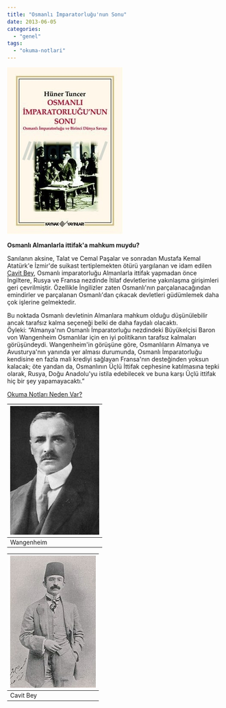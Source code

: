 ```yaml
---
title: "Osmanlı İmparatorluğu'nun Sonu"
date: 2013-06-05
categories: 
  - "genel"
tags: 
  - "okuma-notlari"
---
```


[![](/images/356531)](http://static.idefix.com/cache/0/270/356531)

  
**Osmanlı Almanlarla ittifak'a mahkum muydu?**  

Sanılanın aksine, Talat ve Cemal Paşalar ve sonradan Mustafa Kemal Atatürk'e İzmir'de suikast tertiplemekten ötürü yargılanan ve idam edilen [Cavit Bey](http://tr.wikipedia.org/wiki/Mehmed_Cavid_Bey), Osmanlı imparatorluğu Almanlarla ittifak yapmadan önce İngiltere, Rusya ve Fransa nezdinde İtilaf devletlerine yakınlaşma girişimleri geri çevrilmiştir. Özellikle İngilizler zaten Osmanlı'nın parçalanacağından emindirler ve parçalanan Osmanlı'dan çıkacak devletleri güdümlemek daha çok işlerine gelmektedir.  
  
Bu noktada Osmanlı devletinin Almanlara mahkum olduğu düşünülebilir ancak tarafsız kalma seçeneği belki de daha faydalı olacaktı.  
Öyleki: “Almanya'nın Osmanlı İmparatorluğu nezdindeki Büyükelçisi Baron von Wangenheim Osmanlılar için en iyi politikanın tarafsız kalmaları görüşündeydi. Wangenheim'in görüşüne göre, Osmanlıların Almanya ve Avusturya'nın yanında yer alması durumunda, Osmanlı İmparatorluğu kendisine en fazla mali krediyi sağlayan Fransa'nın desteğinden yoksun kalacak; öte yandan da, Osmanlının Üçlü İttifak cephesine katılmasına tepki olarak, Rusya, Doğu Anadolu'yu istila edebilecek ve buna karşı Üçlü ittifak hiç bir şey yapamayacaktı.”  
  
[Okuma Notları Neden Var?](http://blog.suatatan.com/2013/05/suat-atann-okuma-notlar-neden-var-neden.html)  

  

| [![](/images/ffcaf-ge-germ-wangenheim.jpg)](https://suatatan.wordpress.com/wp-content/uploads/2013/06/ffcaf-ge-germ-wangenheim.jpg) |
| --- |
| Wangenheim |

| [![](/images/200px-Mehmed_Cavid_Bey.JPG)](http://upload.wikimedia.org/wikipedia/commons/thumb/6/60/Mehmed_Cavid_Bey.JPG/200px-Mehmed_Cavid_Bey.JPG) |
| --- |
| Cavit Bey |
